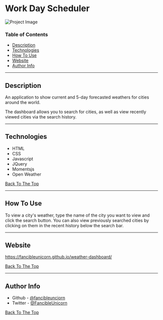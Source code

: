 # Work Day Scheduler

![Project Image](/assets/projectimage.jpg)

### Table of Contents
- [Description](#description)
- [Technologies](#technologies)
- [How To Use](#how-to-use)
- [Website](#website)
- [Author Info](#author-info)

---

## Description

An application to show current and 5-day forecasted weathers for cities around the world.

The dashboard allows you to search for cities, as well as view recently viewed cities via the search history.

---

## Technologies

- HTML
- CSS
- Javascript
- JQuery
- Momentsjs
- Open Weather


[Back To The Top](#weather-dashboard)

---

## How To Use

To view a city's weather, type the name of the city you want to view and click the search button.  You can also view previously searched cities by clicking on them in the recent history below the search bar.

---

## Website

https://fancibleunicorn.github.io/weather-dashboard/

[Back To The Top](#weather-dashboard)

---

## Author Info

- Github -  [@fancibleunciorn](https://github.com/fancibleunicorn)
- Twitter - [@FancibleUnicorn](https://twitter.com/FancibleUnicorn)

[Back To The Top](#weather-dashboard)
